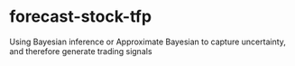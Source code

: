 # forecast-stock-tfp
Using Bayesian inference or Approximate Bayesian to capture uncertainty, and therefore generate trading signals 
